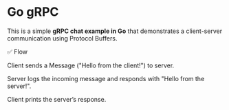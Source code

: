 # Go gRPC

This is a simple **gRPC chat example in Go** that demonstrates a client-server communication using Protocol Buffers.

✅ Flow

Client sends a Message ("Hello from the client!") to server.

Server logs the incoming message and responds with "Hello from the server!".

Client prints the server’s response.

